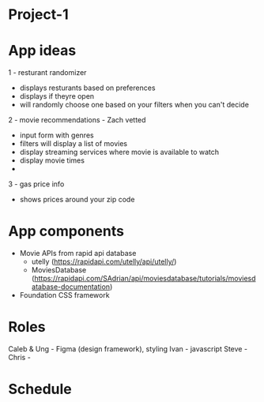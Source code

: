 # Project-1

# App ideas

1 - resturant randomizer
  - displays resturants based on preferences
  - displays if theyre open
  - will randomly choose one based on your filters when you can't decide 

2 - movie recommendations - Zach vetted 
  - input form with genres
  - filters will display a list of movies
  - display streaming services where movie is available to watch 
  - display movie times
  - 

3 - gas price info
  - shows prices around your zip code

# App components
  - Movie APIs from rapid api database
    - utelly (https://rapidapi.com/utelly/api/utelly/)
    - MoviesDatabase (https://rapidapi.com/SAdrian/api/moviesdatabase/tutorials/moviesdatabase-documentation)
  - Foundation CSS framework 



# Roles
  Caleb & Ung - Figma (design framework), styling
  Ivan - javascript
  Steve - 
  Chris -

# Schedule
 